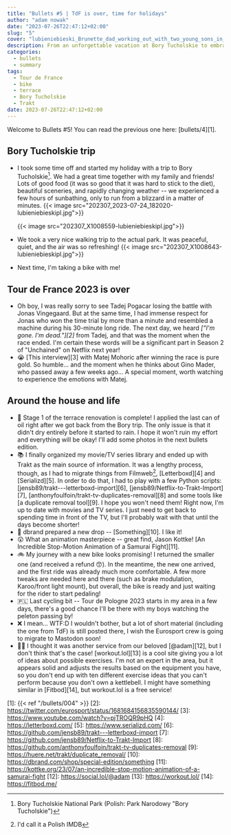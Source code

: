 ```yaml
---
title: "Bullets #5 | TdF is over, time for holidays"
author: "adam nowak"
date: "2023-07-26T22:47:12+02:00"
slug: "5"
cover: "lubieniebieski_Brunette_dad_working_out_with_two_young_sons_in__eda2d589-4dd9-4caa-b729-9c0a27ab4fdf.png"
description: From an unforgettable vacation at Bory Tucholskie to embracing fitness with workout.lol. The dramatic Tour de France 2023 is finished and am excited about my new bike's promise. As days grow shorter, my reorganized movie collection awaits!
categories:
  - bullets
  - summary
tags:
  - Tour de France
  - bike
  - terrace
  - Bory Tucholskie
  - Trakt
date: 2023-07-26T22:47:12+02:00
---
```


Welcome to Bullets #5! You can read the previous one here: [bullets/4][1].

## Bory Tucholskie trip

- I took some time off and started my holiday with a trip to Bory Tucholskie[^1]. We had a great time together with my family and friends! Lots of good food (it was so good that it was hard to stick to the diet), beautiful sceneries, and rapidly changing weather -- we experienced a few hours of sunbathing, only to run from a blizzard in a matter of minutes.
  {{< image src="202307_2023-07-24_182020-lubieniebieskipl.jpg">}}

  {{< image src="202307_X1008559-lubieniebieskipl.jpg">}}

- We took a very nice walking trip to the actual park. It was peaceful, quiet, and the air was so refreshing!
  {{< image src="202307_X1008643-lubieniebieskipl.jpg">}}
- Next time, I'm taking a bike with me!

## Tour de France 2023 is over

- Oh boy, I was really sorry to see Tadej Pogacar losing the battle with Jonas Vingegaard. But at the same time, I had immense respect for Jonas who won the time trial by more than a minute and resembled a machine during his 30-minute long ride. The next day, we heard _["I'm gone. I'm dead."][2]_ from Tadej, and that was the moment when the race ended. I'm certain these words will be a significant part in Season 2 of "Unchained" on Netflix next year!
- 😭 [This interview][3] with Matej Mohoric after winning the race is pure gold. So humble... and the moment when he thinks about Gino Mader, who passed away a few weeks ago... A special moment, worth watching to experience the emotions with Matej.

## Around the house and life

- 🧴 Stage 1 of the terrace renovation is complete! I applied the last can of oil right after we got back from the Bory trip. The only issue is that it didn't dry entirely before it started to rain. I hope it won't ruin my effort and everything will be okay! I'll add some photos in the next bullets edition.
- 📚 I finally organized my movie/TV series library and ended up with Trakt as the main source of information. It was a lengthy process, though, as I had to migrate things from Filmweb[^2], [Letterboxd][4] and [Serializd][5]. In order to do that, I had to play with a few Python scripts: [jensb89/trakt---letterboxd-import][6], [jensb89/Netflix-to-Trakt-Import][7], [anthonyfoulfoin/trakt-tv-duplicates-removal][8] and some tools like [a duplicate removal tool][9]. I hope you won't need them! Right now, I'm up to date with movies and TV series. I just need to get back to spending time in front of the TV, but I'll probably wait with that until the days become shorter!
- 🤙 dbrand prepared a new drop -- [Something][10]. I like it!
- 😲 What an animation masterpiece -- great find, Jason Kottke! [An Incredible Stop-Motion Animation of a Samurai Fight][11].
- 🚲 My journey with a new bike looks promising! I returned the smaller one (and received a refund 😙). In the meantime, the new one arrived, and the first ride was already much more comfortable. A few more tweaks are needed here and there (such as brake modulation, Karoo/front light mount), but overall, the bike is ready and just waiting for the rider to start pedaling!
- 🇵🇱 Last cycling bit -- Tour de Pologne 2023 starts in my area in a few days, there's a good chance I'll be there with my boys watching the peleton passing by!
- ❌ I mean... WTF:D I wouldn't bother, but a lot of short material (including the one from TdF) is still posted there, I wish the Eurosport crew is going to migrate to Mastodon soon!
- 🏋️‍♂️ I thought it was another service from our beloved [@adam][12], but I don't think that's the case! [workout.lol][13] is a cool site giving you a lot of ideas about possible exercises. I'm not an expert in the area, but it appears solid and adjusts the results based on the equipment you have, so you don't end up with ten different exercise ideas that you can't perform because you don't own a kettlebell. I might have something similar in [Fitbod][14], but workout.lol is a free service!

[1]: {{< ref "/bullets/004" >}}
[2]: https://twitter.com/eurosport/status/1681684156835590144/
[3]: https://www.youtube.com/watch?v=pjTROQR9pHQ
[4]: https://letterboxd.com/
[5]: https://www.serializd.com/
[6]: https://github.com/jensb89/trakt---letterboxd-import
[7]: https://github.com/jensb89/Netflix-to-Trakt-Import
[8]: https://github.com/anthonyfoulfoin/trakt-tv-duplicates-removal
[9]: https://huere.net/trakt/duplicate_removal/
[10]: https://dbrand.com/shop/special-edition/something
[11]: https://kottke.org/23/07/an-incredible-stop-motion-animation-of-a-samurai-fight
[12]: https://social.lol/@adam
[13]: https://workout.lol/
[14]: https://fitbod.me/
[^1]: Bory Tucholskie National Park (Polish: Park Narodowy "Bory Tucholskie")
[^2]: I'd call it a Polish IMDB
